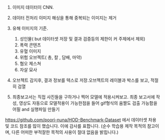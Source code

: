 1.  이미지 데이터이 CNN.
2.  데이터 전처리
    이미지 해싱을 통해 중복되는 이미지는 제거

3.  유해 이미지의 기준.

    1. 성인물( but 데이터셋 저장 및 결과 검증등의 제한이 커 주제에서 제외)
    2. 폭력 콘텐츠
    3. 유혈 이미지
    4. 위험 오브젝트( 총, 칼 , 담배, 마약)
    5. 혐오 제스쳐
    6. 자살 묘사

4.  오브젝트 감지후, 결과 정보를 텍스로 저장.오브젝트의 레이블과 박스를 보고, 적절히 검열

5.  최종보고서는 직접 사진들을 구하거나 찍어 모델에 적용시켜보고. 최종 보고서에 작성, 영상도 자동으로 모델적용이
    가능한점을 들어 gif형식의 움짤도 검출 가능함을 어필 and 실행파일 만들기

https://github.com/poori-nuna/HOD-Benchmark-Dataset
에서 데이터셋 차용 및 코드 참조를 많이 했습니다. 이에 감사를 표합니다.
(순수 학습용 제작 목적의 참고이며, 다른 어떠한 부적잘한 목적의 사용이 절대 없음을 밝힙니다.)
